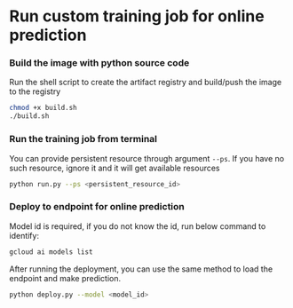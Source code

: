 # Run custom training job for online prediction

### Build the image with python source code
Run the shell script to create the artifact registry and build/push the image to the registry
```bash
chmod +x build.sh
./build.sh
```

### Run the training job from terminal
You can provide persistent resource through argument `--ps`. If you have no such resource, ignore it and it will get available resources
```bash
python run.py --ps <persistent_resource_id>
```

### Deploy to endpoint for online prediction
Model id is required, if you do not know the id, run below command to identify:
```bash
gcloud ai models list
```

After running the deployment, you can use the same method to load the endpoint and make prediction.
```bash
python deploy.py --model <model_id>
```